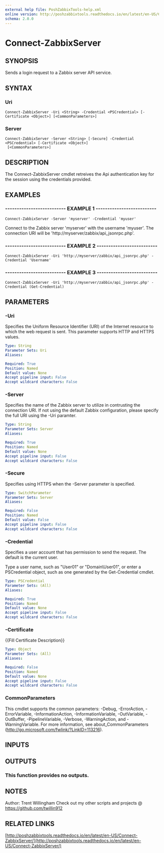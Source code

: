 ```yaml
---
external help file: PoshZabbixTools-help.xml
online version: http://poshzabbixtools.readthedocs.io/en/latest/en-US/Connect-ZabbixServer/
schema: 2.0.0
---
```


# Connect-ZabbixServer

## SYNOPSIS
Sends a login request to a Zabbix server API service.

## SYNTAX

### Uri
```
Connect-ZabbixServer -Uri <String> -Credential <PSCredential> [-Certificate <Object>] [<CommonParameters>]
```

### Server
```
Connect-ZabbixServer -Server <String> [-Secure] -Credential <PSCredential> [-Certificate <Object>]
 [<CommonParameters>]
```

## DESCRIPTION
The Connect-ZabbixServer cmdlet retreives the Api authentication key for the session using the credentials provided.

## EXAMPLES

### -------------------------- EXAMPLE 1 --------------------------
```
Connect-ZabbixServer -Server 'myserver' -Credential 'myuser'
```

Connect to the Zabbix server 'myserver' with the username 'myuser'. 
The connection URI will be 'http://myserver/zabbix/api_jsonrpc.php'.

### -------------------------- EXAMPLE 2 --------------------------
```
Connect-ZabbixServer -Uri 'http://myserver/zabbix/api_jsonrpc.php' -Credential 'Username'
```

### -------------------------- EXAMPLE 3 --------------------------
```
Connect-ZabbixServer -Uri 'http://myserver/zabbix/api_jsonrpc.php' -Credential (Get-Credential)
```

## PARAMETERS

### -Uri
Specifies the Uniform Resource Identifier (URI) of the Internet resource to which the web request is sent.
This parameter supports HTTP and HTTPS values.

```yaml
Type: String
Parameter Sets: Uri
Aliases: 

Required: True
Position: Named
Default value: None
Accept pipeline input: False
Accept wildcard characters: False
```

### -Server
Specifies the name of the Zabbix server to utilize in contrusting the connection URI. 
If not using the default Zabbix configuration, please specify the full URI using the -Uri paramter.

```yaml
Type: String
Parameter Sets: Server
Aliases: 

Required: True
Position: Named
Default value: None
Accept pipeline input: False
Accept wildcard characters: False
```

### -Secure
Specifies using HTTPS when the -Server parameter is specified.

```yaml
Type: SwitchParameter
Parameter Sets: Server
Aliases: 

Required: False
Position: Named
Default value: False
Accept pipeline input: False
Accept wildcard characters: False
```

### -Credential
Specifies a user account that has permission to send the request.
The default is the current user.

Type a user name, such as "User01" or "Domain\User01", or enter a PSCredential object, such as one generated by the Get-Credential cmdlet.

```yaml
Type: PSCredential
Parameter Sets: (All)
Aliases: 

Required: True
Position: Named
Default value: None
Accept pipeline input: False
Accept wildcard characters: False
```

### -Certificate
{{Fill Certificate Description}}

```yaml
Type: Object
Parameter Sets: (All)
Aliases: 

Required: False
Position: Named
Default value: None
Accept pipeline input: False
Accept wildcard characters: False
```

### CommonParameters
This cmdlet supports the common parameters: -Debug, -ErrorAction, -ErrorVariable, -InformationAction, -InformationVariable, -OutVariable, -OutBuffer, -PipelineVariable, -Verbose, -WarningAction, and -WarningVariable. For more information, see about_CommonParameters (http://go.microsoft.com/fwlink/?LinkID=113216).

## INPUTS

## OUTPUTS

### This function provides no outputs.

## NOTES
Author: Trent Willingham
Check out my other scripts and projects @ https://github.com/twillin912

## RELATED LINKS

[http://poshzabbixtools.readthedocs.io/en/latest/en-US/Connect-ZabbixServer/](http://poshzabbixtools.readthedocs.io/en/latest/en-US/Connect-ZabbixServer/)

